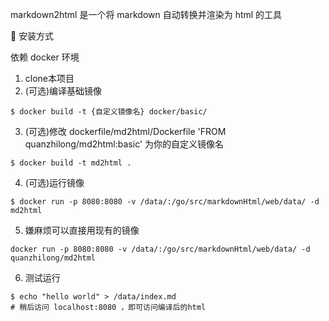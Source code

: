 markdown2html 是一个将 markdown 自动转换并渲染为 html 的工具

🚀 安装方式

依赖 docker 环境

1. clone本项目
2. (可选)编译基础镜像

```shell
$ docker build -t {自定义镜像名} docker/basic/
```

3. (可选)修改 dockerfile/md2html/Dockerfile 'FROM quanzhilong/md2html:basic' 为你的自定义镜像名

```
$ docker build -t md2html .
```

4. (可选)运行镜像

```
$ docker run -p 8080:8080 -v /data/:/go/src/markdownHtml/web/data/ -d md2html
```

5. 嫌麻烦可以直接用现有的镜像

```
docker run -p 8080:8080 -v /data/:/go/src/markdownHtml/web/data/ -d quanzhilong/md2html
```

6. 测试运行

```
$ echo "hello world" > /data/index.md
# 稍后访问 localhost:8080 ，即可访问编译后的html
```